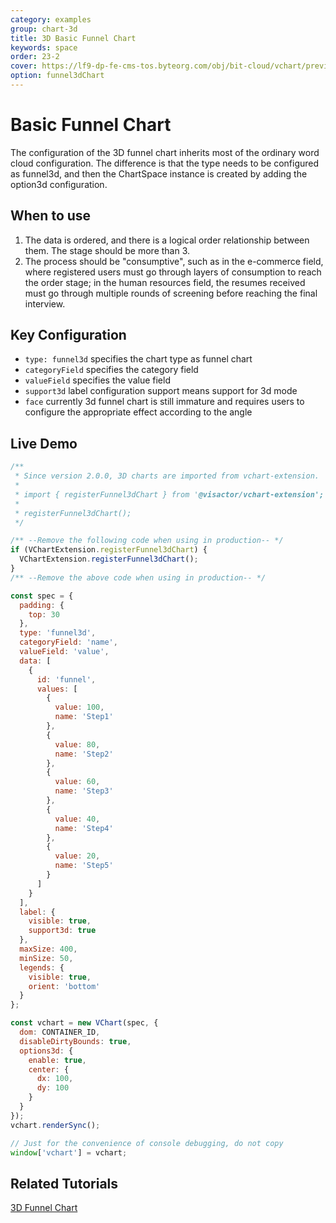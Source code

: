 ```yaml
---
category: examples
group: chart-3d
title: 3D Basic Funnel Chart
keywords: space
order: 23-2
cover: https://lf9-dp-fe-cms-tos.byteorg.com/obj/bit-cloud/vchart/preview/chart-3d/funnel3d.png
option: funnel3dChart
---
```


# Basic Funnel Chart

The configuration of the 3D funnel chart inherits most of the ordinary word cloud configuration. The difference is that the type needs to be configured as funnel3d, and then the ChartSpace instance is created by adding the option3d configuration.

## When to use

1. The data is ordered, and there is a logical order relationship between them. The stage should be more than 3.
2. The process should be "consumptive", such as in the e-commerce field, where registered users must go through layers of consumption to reach the order stage; in the human resources field, the resumes received must go through multiple rounds of screening before reaching the final interview.

## Key Configuration

- `type: funnel3d` specifies the chart type as funnel chart
- `categoryField` specifies the category field
- `valueField` specifies the value field
- `support3d` label configuration support means support for 3d mode
- `face` currently 3d funnel chart is still immature and requires users to configure the appropriate effect according to the angle

## Live Demo

```javascript livedemo
/**
 * Since version 2.0.0, 3D charts are imported from vchart-extension.
 *
 * import { registerFunnel3dChart } from '@visactor/vchart-extension';
 *
 * registerFunnel3dChart();
 */

/** --Remove the following code when using in production-- */
if (VChartExtension.registerFunnel3dChart) {
  VChartExtension.registerFunnel3dChart();
}
/** --Remove the above code when using in production-- */

const spec = {
  padding: {
    top: 30
  },
  type: 'funnel3d',
  categoryField: 'name',
  valueField: 'value',
  data: [
    {
      id: 'funnel',
      values: [
        {
          value: 100,
          name: 'Step1'
        },
        {
          value: 80,
          name: 'Step2'
        },
        {
          value: 60,
          name: 'Step3'
        },
        {
          value: 40,
          name: 'Step4'
        },
        {
          value: 20,
          name: 'Step5'
        }
      ]
    }
  ],
  label: {
    visible: true,
    support3d: true
  },
  maxSize: 400,
  minSize: 50,
  legends: {
    visible: true,
    orient: 'bottom'
  }
};

const vchart = new VChart(spec, {
  dom: CONTAINER_ID,
  disableDirtyBounds: true,
  options3d: {
    enable: true,
    center: {
      dx: 100,
      dy: 100
    }
  }
});
vchart.renderSync();

// Just for the convenience of console debugging, do not copy
window['vchart'] = vchart;
```

## Related Tutorials

[3D Funnel Chart](link)
